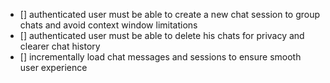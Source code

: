 - [] authenticated user must be able to create a new chat session to group chats and avoid context window limitations
- [] authenticated user must be able to delete his chats for privacy and clearer chat history
- [] incrementally load chat messages and sessions to ensure smooth user experience
